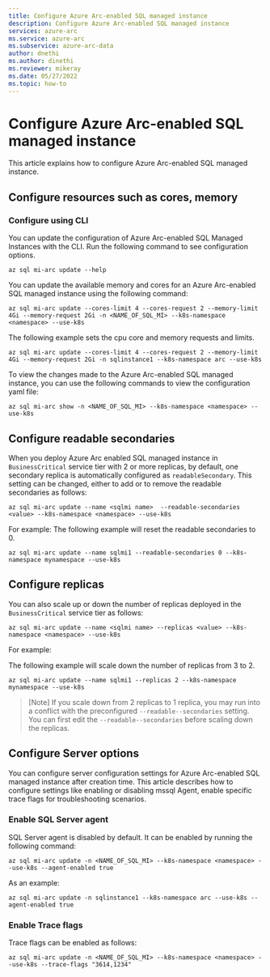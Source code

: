 ```yaml
---
title: Configure Azure Arc-enabled SQL managed instance
description: Configure Azure Arc-enabled SQL managed instance
services: azure-arc
ms.service: azure-arc
ms.subservice: azure-arc-data
author: dnethi
ms.author: dinethi
ms.reviewer: mikeray
ms.date: 05/27/2022
ms.topic: how-to
---
```


# Configure Azure Arc-enabled SQL managed instance

This article explains how to configure Azure Arc-enabled SQL managed instance.


## Configure resources such as cores, memory


### Configure using CLI

You can update the configuration of Azure Arc-enabled SQL Managed Instances with the CLI. Run the following command to see configuration options. 

```azurecli
az sql mi-arc update --help
```

You can update the available memory and cores for an Azure Arc-enabled SQL managed instance using the following command:

```azurecli
az sql mi-arc update --cores-limit 4 --cores-request 2 --memory-limit 4Gi --memory-request 2Gi -n <NAME_OF_SQL_MI> --k8s-namespace <namespace> --use-k8s
```

The following example sets the cpu core and memory requests and limits.

```azurecli
az sql mi-arc update --cores-limit 4 --cores-request 2 --memory-limit 4Gi --memory-request 2Gi -n sqlinstance1 --k8s-namespace arc --use-k8s
```

To view the changes made to the Azure Arc-enabled SQL managed instance, you can use the following commands to view the configuration yaml file:

```azurecli
az sql mi-arc show -n <NAME_OF_SQL_MI> --k8s-namespace <namespace> --use-k8s
```

## Configure readable secondaries

When you deploy Azure Arc enabled SQL managed instance in ```BusinessCritical``` service tier with 2 or more replicas, by default, one secondary replica is automatically configured as ```readableSecondary```. This setting can be changed, either to add or to remove the readable secondaries as follows:

```azurecli
az sql mi-arc update --name <sqlmi name>  --readable-secondaries <value> --k8s-namespace <namespace> --use-k8s
```

For example:
The following example will reset the readable secondaries to 0.

```azurecli
az sql mi-arc update --name sqlmi1 --readable-secondaries 0 --k8s-namespace mynamespace --use-k8s
```
## Configure replicas

You can also scale up or down the number of replicas deployed in the ```BusinessCritical``` service tier as follows:

```azurecli
az sql mi-arc update --name <sqlmi name> --replicas <value> --k8s-namespace <namespace> --use-k8s
```

For example:

The following example will scale down the number of replicas from 3 to 2.

```azurecli
az sql mi-arc update --name sqlmi1 --replicas 2 --k8s-namespace mynamespace --use-k8s
```

> [Note]
> If you scale down from 2 replicas to 1 replica, you may run into a conflict with the preconfigured ```--readable--secondaries``` setting. You can first edit the ```--readable--secondaries``` before scaling down the replicas. 


## Configure Server options

You can configure server configuration settings for Azure Arc-enabled SQL managed instance after creation time. This article describes how to configure settings like enabling or disabling mssql Agent, enable specific trace flags for troubleshooting scenarios.


### Enable SQL Server agent

SQL Server agent is disabled by default. It can be enabled by running the following command:

```azurecli
az sql mi-arc update -n <NAME_OF_SQL_MI> --k8s-namespace <namespace> --use-k8s --agent-enabled true
```
As an example:
```azurecli
az sql mi-arc update -n sqlinstance1 --k8s-namespace arc --use-k8s --agent-enabled true
```

### Enable Trace flags

Trace flags can be enabled as follows:
```azurecli
az sql mi-arc update -n <NAME_OF_SQL_MI> --k8s-namespace <namespace> --use-k8s --trace-flags "3614,1234" 
```

